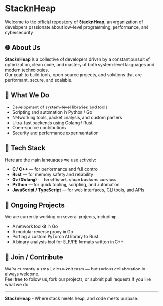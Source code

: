 # StacknHeap

Welcome to the official repository of **StacknHeap**, an organization of developers passionate about low-level programming, performance, and cybersecurity.

## 🌐 About Us

**StacknHeap** is a collective of developers driven by a constant pursuit of optimization, clean code, and mastery of both system-level languages and modern technologies.  
Our goal: to build tools, open-source projects, and solutions that are performant, secure, and scalable.

## 🧠 What We Do

- Development of system-level libraries and tools  
- Scripting and automation in Python / Go  
- Networking tools, packet analysis, and custom parsers  
- Ultra-fast backends using Golang / Rust  
- Open-source contributions  
- Security and performance experimentation  

## 🧰 Tech Stack

Here are the main languages we use actively:

- **C / C++** — for performance and full control  
- **Rust** — for memory safety and reliability  
- **Go (Golang)** — for efficient, clean backend services  
- **Python** — for quick tooling, scripting, and automation  
- **JavaScript / TypeScript** — for web interfaces, CLI tools, and APIs  

## 🚧 Ongoing Projects

We are currently working on several projects, including:

- A network toolkit in Go  
- A modular reverse proxy in Go  
- Porting a custom PyTorch AI library to Rust  
- A binary analysis tool for ELF/PE formats written in C++  

## 🤝 Join / Contribute

We’re currently a small, close-knit team — but serious collaboration is always welcome.  
Feel free to follow us, fork our projects, or submit pull requests if you like what we do.

---

**StacknHeap** – Where stack meets heap, and code meets purpose.
